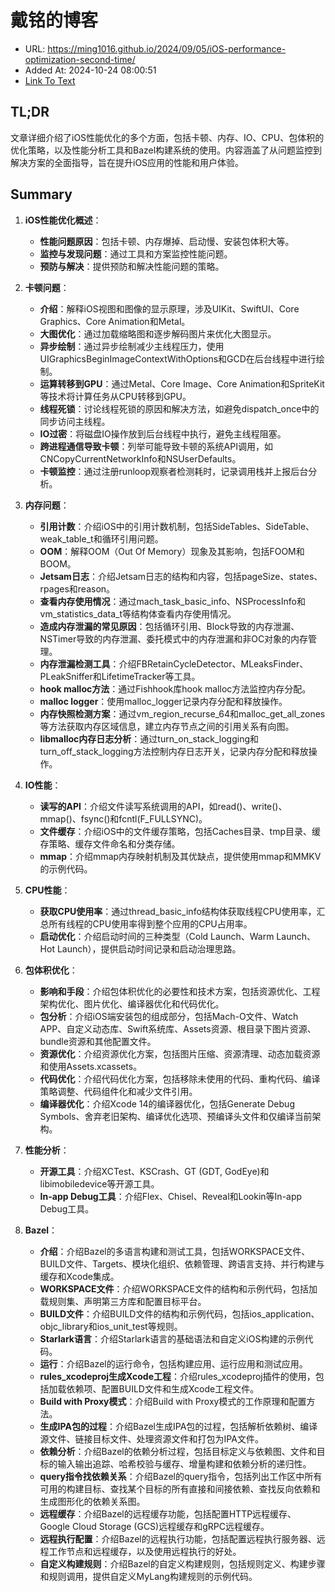 # 戴铭的博客
- URL: https://ming1016.github.io/2024/09/05/iOS-performance-optimization-second-time/
- Added At: 2024-10-24 08:00:51
- [Link To Text](2024-10-24-戴铭的博客_raw.md)

## TL;DR
文章详细介绍了iOS性能优化的多个方面，包括卡顿、内存、IO、CPU、包体积的优化策略，以及性能分析工具和Bazel构建系统的使用。内容涵盖了从问题监控到解决方案的全面指导，旨在提升iOS应用的性能和用户体验。

## Summary
1. **iOS性能优化概述**：
   - **性能问题原因**：包括卡顿、内存爆掉、启动慢、安装包体积大等。
   - **监控与发现问题**：通过工具和方案监控性能问题。
   - **预防与解决**：提供预防和解决性能问题的策略。

2. **卡顿问题**：
   - **介绍**：解释iOS视图和图像的显示原理，涉及UIKit、SwiftUI、Core Graphics、Core Animation和Metal。
   - **大图优化**：通过加载缩略图和逐步解码图片来优化大图显示。
   - **异步绘制**：通过异步绘制减少主线程压力，使用UIGraphicsBeginImageContextWithOptions和GCD在后台线程中进行绘制。
   - **运算转移到GPU**：通过Metal、Core Image、Core Animation和SpriteKit等技术将计算任务从CPU转移到GPU。
   - **线程死锁**：讨论线程死锁的原因和解决方法，如避免dispatch\_once中的同步访问主线程。
   - **IO过密**：将磁盘IO操作放到后台线程中执行，避免主线程阻塞。
   - **跨进程通信导致卡顿**：列举可能导致卡顿的系统API调用，如CNCopyCurrentNetworkInfo和NSUserDefaults。
   - **卡顿监控**：通过注册runloop观察者检测耗时，记录调用栈并上报后台分析。

3. **内存问题**：
   - **引用计数**：介绍iOS中的引用计数机制，包括SideTables、SideTable、weak_table_t和循环引用问题。
   - **OOM**：解释OOM（Out Of Memory）现象及其影响，包括FOOM和BOOM。
   - **Jetsam日志**：介绍Jetsam日志的结构和内容，包括pageSize、states、rpages和reason。
   - **查看内存使用情况**：通过mach_task_basic_info、NSProcessInfo和vm_statistics_data_t等结构体查看内存使用情况。
   - **造成内存泄漏的常见原因**：包括循环引用、Block导致的内存泄漏、NSTimer导致的内存泄漏、委托模式中的内存泄漏和非OC对象的内存管理。
   - **内存泄漏检测工具**：介绍FBRetainCycleDetector、MLeaksFinder、PLeakSniffer和LifetimeTracker等工具。
   - **hook malloc方法**：通过Fishhook库hook malloc方法监控内存分配。
   - **malloc logger**：使用malloc_logger记录内存分配和释放操作。
   - **内存快照检测方案**：通过vm_region_recurse_64和malloc_get_all_zones等方法获取内存区域信息，建立内存节点之间的引用关系有向图。
   - **libmalloc内存日志分析**：通过turn_on_stack_logging和turn_off_stack_logging方法控制内存日志开关，记录内存分配和释放操作。

4. **IO性能**：
   - **读写的API**：介绍文件读写系统调用的API，如read()、write()、mmap()、fsync()和fcntl(F_FULLSYNC)。
   - **文件缓存**：介绍iOS中的文件缓存策略，包括Caches目录、tmp目录、缓存策略、缓存文件命名和分类存储。
   - **mmap**：介绍mmap内存映射机制及其优缺点，提供使用mmap和MMKV的示例代码。

5. **CPU性能**：
   - **获取CPU使用率**：通过thread_basic_info结构体获取线程CPU使用率，汇总所有线程的CPU使用率得到整个应用的CPU占用率。
   - **启动优化**：介绍启动时间的三种类型（Cold Launch、Warm Launch、Hot Launch），提供启动时间记录和启动治理思路。

6. **包体积优化**：
   - **影响和手段**：介绍包体积优化的必要性和技术方案，包括资源优化、工程架构优化、图片优化、编译器优化和代码优化。
   - **包分析**：介绍iOS端安装包的组成部分，包括Mach-O文件、Watch APP、自定义动态库、Swift系统库、Assets资源、根目录下图片资源、bundle资源和其他配置文件。
   - **资源优化**：介绍资源优化方案，包括图片压缩、资源清理、动态加载资源和使用Assets.xcassets。
   - **代码优化**：介绍代码优化方案，包括移除未使用的代码、重构代码、编译策略调整、代码组件化和减少文件引用。
   - **编译器优化**：介绍Xcode 14的编译器优化，包括Generate Debug Symbols、舍弃老旧架构、编译优化选项、预编译头文件和仅编译当前架构。

7. **性能分析**：
   - **开源工具**：介绍XCTest、KSCrash、GT (GDT, GodEye)和libimobiledevice等开源工具。
   - **In-app Debug工具**：介绍Flex、Chisel、Reveal和Lookin等In-app Debug工具。

8. **Bazel**：
   - **介绍**：介绍Bazel的多语言构建和测试工具，包括WORKSPACE文件、BUILD文件、Targets、模块化组织、依赖管理、跨语言支持、并行构建与缓存和Xcode集成。
   - **WORKSPACE文件**：介绍WORKSPACE文件的结构和示例代码，包括加载规则集、声明第三方库和配置目标平台。
   - **BUILD文件**：介绍BUILD文件的结构和示例代码，包括ios_application、objc_library和ios_unit_test等规则。
   - **Starlark语言**：介绍Starlark语言的基础语法和自定义iOS构建的示例代码。
   - **运行**：介绍Bazel的运行命令，包括构建应用、运行应用和测试应用。
   - **rules_xcodeproj生成Xcode工程**：介绍rules_xcodeproj插件的使用，包括加载依赖项、配置BUILD文件和生成Xcode工程文件。
   - **Build with Proxy模式**：介绍Build with Proxy模式的工作原理和配置方法。
   - **生成IPA包的过程**：介绍Bazel生成IPA包的过程，包括解析依赖树、编译源文件、链接目标文件、处理资源文件和打包为IPA文件。
   - **依赖分析**：介绍Bazel的依赖分析过程，包括目标定义与依赖图、文件和目标的输入输出追踪、哈希校验与缓存、增量构建和依赖分析的递归性。
   - **query指令找依赖关系**：介绍Bazel的query指令，包括列出工作区中所有可用的构建目标、查找某个目标的所有直接和间接依赖、查找反向依赖和生成图形化的依赖关系图。
   - **远程缓存**：介绍Bazel的远程缓存功能，包括配置HTTP远程缓存、Google Cloud Storage (GCS)远程缓存和gRPC远程缓存。
   - **远程执行配置**：介绍Bazel的远程执行功能，包括配置远程执行服务器、远程工作节点和远程缓存，以及使用远程执行的好处。
   - **自定义构建规则**：介绍Bazel的自定义构建规则，包括规则定义、构建步骤和规则调用，提供自定义MyLang构建规则的示例代码。
